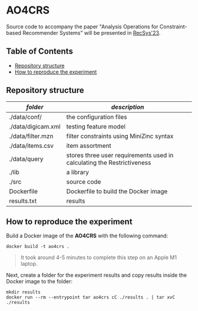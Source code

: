 # AO4CRS

Source code to accompany the paper "Analysis Operations for Constraint-based Recommender Systems"
will be presented in [RecSys'23](https://recsys.acm.org/recsys23/).

## Table of Contents

- [Repository structure](#repository-structure)
- [How to reproduce the experiment](#how-to-reproduce-the-experiment)

## Repository structure

| *folder*               | *description*                                                          |
|------------------------|------------------------------------------------------------------------|
| ./data/conf/           | the configuration files                                                |
| ./data/digicam.xml     | testing feature model                                                  |
| ./data/filter.mzn      | filter constraints using MiniZinc syntax                               |
| ./data/items.csv       | item assortment                                                     |
| ./data/query           | stores three user requirements used in calculating the Restrictiveness |
| ./lib                  | a library                                                              |
| ./src                  | source code                                                            |
| Dockerfile             | Dockerfile to build the Docker image                                   |
| results.txt            | results                                                                |

## How to reproduce the experiment

Build a Docker image of the **AO4CRS** with the following command:

```shell
docker build -t ao4crs .
```

> It took around 4-5 minutes to complete this step on an Apple M1 laptop.

Next, create a folder for the experiment results and copy results inside the Docker image to the folder:

```shell
mkdir results
docker run --rm --entrypoint tar ao4crs cC ./results . | tar xvC ./results
```
